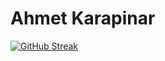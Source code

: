 # Ahmet Karapinar

[![GitHub Streak](https://github-readme-streak-stats.herokuapp.com/?user=ahmetkca)](https://git.io/streak-stats)
